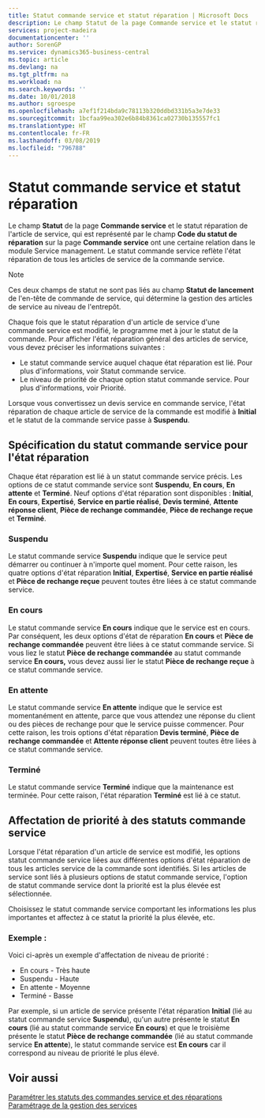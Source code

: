 ```yaml
---
title: Statut commande service et statut réparation | Microsoft Docs
description: Le champ Statut de la page Commande service et le statut réparation de l'article de service, qui est représenté par le champ Code du statut de réparation sur la page Commande service ont une certaine relation dans le module Service management. Le statut commande service reflète l'état réparation de tous les articles de service de la commande service.
services: project-madeira
documentationcenter: ''
author: SorenGP
ms.service: dynamics365-business-central
ms.topic: article
ms.devlang: na
ms.tgt_pltfrm: na
ms.workload: na
ms.search.keywords: ''
ms.date: 10/01/2018
ms.author: sgroespe
ms.openlocfilehash: a7ef1f214bda9c78113b320ddbd331b5a3e7de33
ms.sourcegitcommit: 1bcfaa99ea302e6b84b8361ca02730b135557fc1
ms.translationtype: HT
ms.contentlocale: fr-FR
ms.lasthandoff: 03/08/2019
ms.locfileid: "796788"
---
```

# <a name="service-order-status-and-repair-status"></a>Statut commande service et statut réparation
Le champ **Statut** de la page **Commande service** et le statut réparation de l'article de service, qui est représenté par le champ **Code du statut de réparation** sur la page **Commande service** ont une certaine relation dans le module Service management. Le statut commande service reflète l'état réparation de tous les articles de service de la commande service.  

> [!NOTE]  
>  Ces deux champs de statut ne sont pas liés au champ **Statut de lancement** de l'en\-tête de commande de service, qui détermine la gestion des articles de service au niveau de l'entrepôt.  

 Chaque fois que le statut réparation d'un article de service d'une commande service est modifié, le programme met à jour le statut de la commande. Pour afficher l'état réparation général des articles de service, vous devez préciser les informations suivantes :  

* Le statut commande service auquel chaque état réparation est lié. Pour plus d'informations, voir Statut commande service.  
* Le niveau de priorité de chaque option statut commande service. Pour plus d'informations, voir Priorité.  

 Lorsque vous convertissez un devis service en commande service, l'état réparation de chaque article de service de la commande est modifié à **Initial** et le statut de la commande service passe à **Suspendu**.  

## <a name="specifying-service-order-status-for-repair-status"></a>Spécification du statut commande service pour l'état réparation  
Chaque état réparation est lié à un statut commande service précis. Les options de ce statut commande service sont **Suspendu**, **En cours**, **En attente** et **Terminé**. Neuf options d'état réparation sont disponibles : **Initial**, **En cours**, **Expertisé**, **Service en partie réalisé**, **Devis terminé**, **Attente réponse client**, **Pièce de rechange commandée**, **Pièce de rechange reçue** et **Terminé**.  

### <a name="pending"></a>Suspendu  
Le statut commande service **Suspendu** indique que le service peut démarrer ou continuer à n'importe quel moment. Pour cette raison, les quatre options d'état réparation **Initial**, **Expertisé**, **Service en partie réalisé** et **Pièce de rechange reçue** peuvent toutes être liées à ce statut commande service.  

### <a name="in-process"></a>En cours  
Le statut commande service **En cours** indique que le service est en cours. Par conséquent, les deux options d'état de réparation **En cours** et **Pièce de rechange commandée** peuvent être liées à ce statut commande service. Si vous liez le statut **Pièce de rechange commandée** au statut commande service **En cours,** vous devez aussi lier le statut **Pièce de rechange reçue** à ce statut commande service.  

### <a name="on-hold"></a>En attente  
Le statut commande service **En attente** indique que le service est momentanément en attente, parce que vous attendez une réponse du client ou des pièces de rechange pour que le service puisse commencer. Pour cette raison, les trois options d'état réparation **Devis terminé**, **Pièce de rechange commandée** et **Attente réponse client** peuvent toutes être liées à ce statut commande service.  

### <a name="finished"></a>Terminé  
Le statut commande service **Terminé** indique que la maintenance est terminée. Pour cette raison, l'état réparation **Terminé** est lié à ce statut.  

## <a name="assigning-priority-to-service-order-status"></a>Affectation de priorité à des statuts commande service  
Lorsque l'état réparation d'un article de service est modifié, les options statut commande service liées aux différentes options d'état réparation de tous les articles service de la commande sont identifiés. Si les articles de service sont liés à plusieurs options de statut commande service, l'option de statut commande service dont la priorité est la plus élevée est sélectionnée.  

Choisissez le statut commande service comportant les informations les plus importantes et affectez à ce statut la priorité la plus élevée, etc.  

### <a name="example"></a>Exemple :  
Voici ci-après un exemple d'affectation de niveau de priorité :  

* En cours - Très haute  
* Suspendu - Haute  
* En attente - Moyenne  
* Terminé - Basse  

Par exemple, si un article de service présente l'état réparation **Initial** (lié au statut commande service **Suspendu**), qu'un autre présente le statut **En cours** (lié au statut commande service **En cours**) et que le troisième présente le statut **Pièce de rechange commandée** (lié au statut commande service **En attente**), le statut commande service est **En cours** car il correspond au niveau de priorité le plus élevé.  

## <a name="see-also"></a>Voir aussi  
[Paramétrer les statuts des commandes service et des réparations](service-order-repair-status.md)  
[Paramétrage de la gestion des services](service-setup-service.md)  
